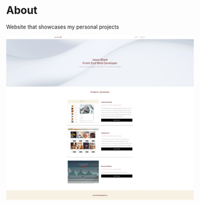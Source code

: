 # About

Website that showcases my personal projects

![Landing Page](/src/assets/images/portfolio-landing-page.webp?raw=true)
